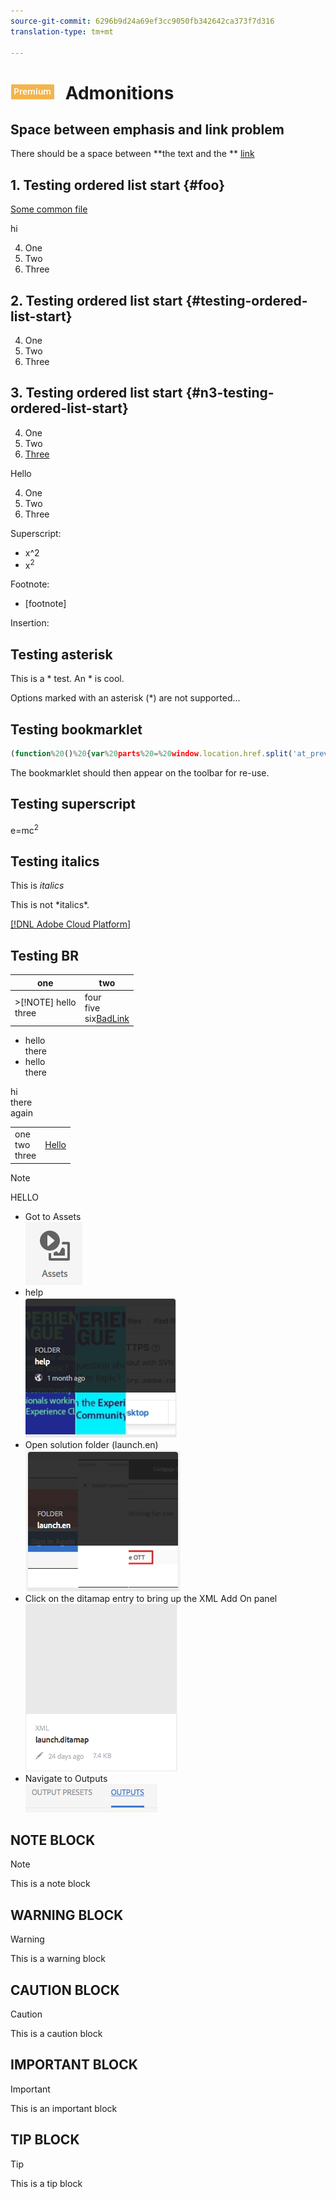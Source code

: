 ```yaml
---
source-git-commit: 6296b9d24a69ef3cc9050fb342642ca373f7d316
translation-type: tm+mt

---
```

# ![](/help/assets/premium.png) Admonitions


## Space between emphasis and link problem

There should be a space between **the text and the ** [link](http://www.google.com)


## 1. Testing ordered list start {#foo}

[Some common file](/help/common/overflow.md)

hi

4. One
5. Two
6. Three

## 2. Testing ordered list start {#testing-ordered-list-start}

4. One
5. Two
6. Three


## 3. Testing ordered list start {#n3-testing-ordered-list-start}

4. One
5. Two
6. [Three](#foo)


Hello

4. One
4. Two
4. Three

Superscript:
* x^2
* x<sup>2</sup>

Footnote:
* [footnote]

Insertion:


## Testing asterisk

This is a * test.  An * is cool.

Options marked with an asterisk (*) are not supported...

## Testing bookmarklet

```javascript
(function%20()%20{var%20parts%20=%20window.location.href.split('at_preview_token',2);%20if%20(parts.length%20>%201)%20{window.location.href%20=%20parts[0].concat('at_preview_token=');}%20})();
```

The bookmarklet should then appear on the toolbar for re-use.



## Testing superscript

e=mc<sup>2</sup>


## Testing italics

This is *italics*

This is not \*italics\*.

[[!DNL Adobe Cloud Platform]](https://www.adobe.com)

## Testing BR


| one | two |
|---|---|
| >[!NOTE] hello<br>three | four<br>five<br/>six<a href="http://www.aksjfasjkjahdfkjhakjhdfs.com">BadLink</a> |


* hello<br>there
* hello<br/>there

hi<br>there<br/>again


<table>
<tr>
<td>
one<br>two<br/>three
</td>
<td>
<a href="http://www.alksdjfsdkjf.com">Hello</a>
</td>
</tr>
</table>

>[!NOTE]
>HELLO

* Got to Assets<br/>![](assets/2018-07-24-13-47-56.png)
* help<br/>![](2018-07-24-13-49-21.png)
* Open solution folder (launch.en)<br/>![](2018-07-24-13-51-13.png)
* Click on the ditamap entry to bring up the XML Add On panel<br/>![](2018-07-24-13-52-20.png)
* Navigate to Outputs<br/>![](2018-07-24-13-53-25.png)

## NOTE BLOCK

>[!NOTE]
>This is a note block

## WARNING BLOCK

>[!WARNING]
>This is a warning block

## CAUTION BLOCK

>[!CAUTION]
>This is a caution block

## IMPORTANT BLOCK

>[!IMPORTANT]
>This is an important block

## TIP BLOCK

>[!TIP]
>This is a tip block
